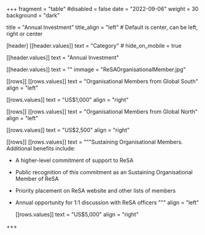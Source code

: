 +++
fragment = "table"
#disabled = false
date = "2022-09-06"
weight = 30
background = "dark"

title = "Annual Investment"
title_align = "left" # Default is center, can be left, right or center

[header]
  [[header.values]]
    text = "Category"
    # hide_on_mobile = true

  [[header.values]]
    text = "Annual Investment"
    
  [[header.values]]
    text = ""
    immage = "ReSAOrganisationalMember.jpg"

[[rows]]
  [[rows.values]]
    text = "Organisational Members from Global South"
    align = "left"

  [[rows.values]]
    text = "US$1,000"
    align = "right"

[[rows]]
  [[rows.values]]
    text = "Organisational Members from Global North"
    align = "left"

  [[rows.values]]
    text = "US$2,500"
    align = "right"

[[rows]]
  [[rows.values]]
    text = """Sustaining Organisational Members. Additional benefits include:
- A higher-level commitment of support to ReSA
- Public recognition of this commitment as an Sustaining Organisational Member of ReSA
- Priority placement on ReSA website and other lists of members
- Annual opportunity for 1:1 discussion with ReSA officers
"""
   align = "left"

  [[rows.values]]
    text = "US$5,000"
    align = "right"
    
+++

